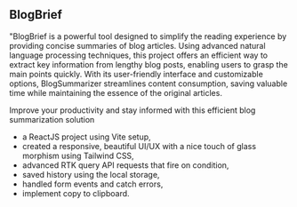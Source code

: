 # <h2>BlogBrief </h2>

"BlogBrief is a powerful tool designed to simplify the reading experience by providing concise summaries of blog articles. Using advanced natural language processing techniques, this project offers an efficient way to extract key information from lengthy blog posts, enabling users to grasp the main points quickly. With its user-friendly interface and customizable options, BlogSummarizer streamlines content consumption, saving valuable time while maintaining the essence of the original articles.

Improve your productivity and stay informed with this efficient blog summarization solution

- a ReactJS project using Vite setup,
- created a responsive, beautiful UI/UX with a nice touch of glass morphism using Tailwind CSS,
- advanced RTK query API requests that fire on condition,
- saved history using the local storage,
- handled form events and catch errors,
- implement copy to clipboard.
